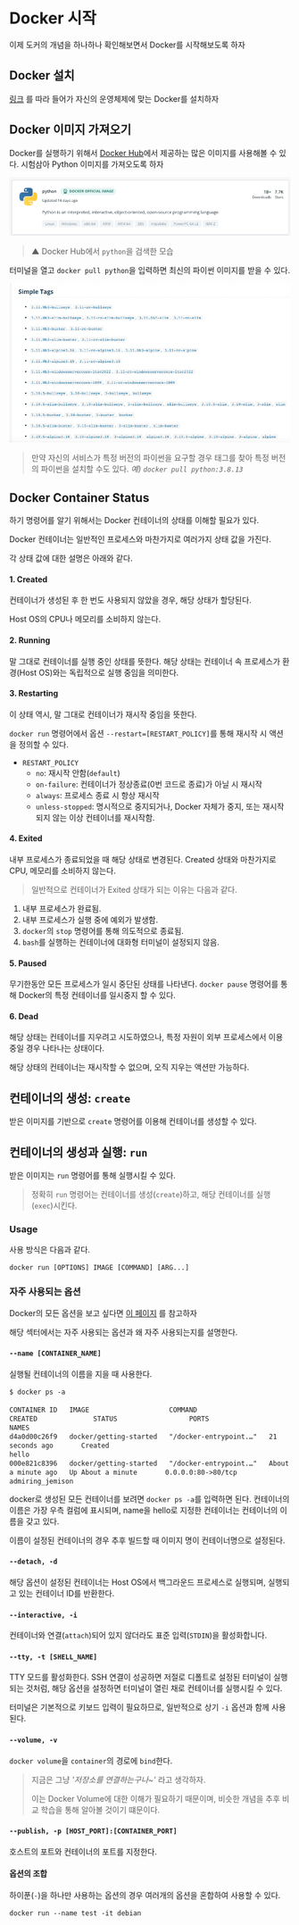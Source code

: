 # Docker 시작
이제 도커의 개념을 하나하나 확인해보면서 Docker를 시작해보도록 하자

## Docker 설치
[링크](https://docs.docker.com/get-docker/) 를 따라 들어가 자신의 운영체제에 맞는 Docker를 설치하자

## Docker 이미지 가져오기
Docker를 실행하기 위해서 [Docker Hub](https://hub.docker.com)에서 제공하는 많은 이미지를 사용해볼 수 있다.
시험삼아 Python 이미지를 가져오도록 하자

![img_3.png](img_3.png)
> ▲ Docker Hub에서 `python`을 검색한 모습

터미널을 열고 `docker pull python`을 입력하면 최신의 파이썬 이미지를 받을 수 있다.

![img_4.png](img_4.png)
> 만약 자신의 서비스가 특정 버전의 파이썬을 요구할 경우 태그를 찾아 특정 버전의 파이썬을 설치할 수도 있다.
_예) `docker pull python:3.8.13`_ 


## Docker Container Status
하기 명령어를 알기 위해서는 Docker 컨테이너의 상태를 이해할 필요가 있다.

Docker 컨테이너는 일반적인 프로세스와 마찬가지로 여러가지 상태 값을 가진다.

각 상태 값에 대한 설명은 아래와 같다.
#### 1. Created
컨테이너가 생성된 후 한 번도 사용되지 않았을 경우, 해당 상태가 할당된다.

Host OS의 CPU나 메모리를 소비하지 않는다.

#### 2. Running
말 그대로 컨테이너를 실행 중인 상태를 뜻한다.
해당 상태는 컨테이너 속 프로세스가 환경(Host OS)와는 독립적으로 실행 중임을 의미한다.

#### 3. Restarting
이 상태 역시, 말 그대로 컨테이너가 재시작 중임을 뜻한다.

`docker run` 명령어에서 옵션 `--restart=[RESTART_POLICY]`를 통해 재시작 시 액션을 정의할 수 있다.
* `RESTART_POLICY`
  * `no`: 재시작 안함(`default`)
  * `on-failure`: 컨테이너가 정상종료(0번 코드로 종료)가 아닐 시 재시작
  * `always`: 프로세스 종료 시 항상 재시작
  * `unless-stopped`: 명시적으로 중지되거나, Docker 자체가 중지, 또는 재시작 되지 않는 이상 컨테이너를 재시작함.

#### 4. Exited
내부 프로세스가 종료되었을 때 해당 상태로 변경된다. Created 상태와 마찬가지로 CPU, 메모리를 소비하지 않는다.

> 일반적으로 컨테이너가 Exited 상태가 되는 이유는 다음과 같다.
1. 내부 프로세스가 완료됨.
2. 내부 프로세스가 실행 중에 예외가 발생함.
3. `docker`의 `stop` 명령어를 통해 의도적으로 종료됨.
4. `bash`를 실행하는 컨테이너에 대화형 터미널이 설정되지 않음.

#### 5. Paused
무기한동안 모든 프로세스가 일시 중단된 상태를 나타낸다.
`docker pause` 명령어를 통해 Docker의 특정 컨테이너를 일시중지 할 수 있다.

#### 6. Dead
해당 상태는 컨테이너를 지우려고 시도하였으나, 특정 자원이 외부 프로세스에서 이용 중일 경우 나타나는 상태이다.

해당 상태의 컨테이너는 재시작할 수 없으며, 오직 지우는 액션만 가능하다.

## 컨테이너의 생성: `create`
받은 이미지를 기반으로 `create` 명령어를 이용해 컨테이너를 생성할 수 있다.

## 컨테이너의 생성과 실행: `run`
받은 이미지는 `run` 명령어를 통해 실행시킬 수 있다.
> 정확히 `run` 명령어는 컨테이너를 생성(`create`)하고, 해당 컨테이너를 실행(`exec`)시킨다.

### Usage
사용 방식은 다음과 같다.
```
docker run [OPTIONS] IMAGE [COMMAND] [ARG...]
```

### 자주 사용되는 옵션
Docker의 모든 옵션을 보고 싶다면 [이 페이지](https://docs.docker.com/engine/reference/commandline/run/) 를 참고하자

해당 섹터에서는 자주 사용되는 옵션과 왜 자주 사용되는지를 설명한다. 

#### `--name [CONTAINER_NAME]`
실행될 컨테이너의 이름을 지을 때 사용한다.
```
$ docker ps -a

CONTAINER ID   IMAGE                    COMMAND                  CREATED              STATUS                  PORTS                    NAMES
d4a0d00c26f9   docker/getting-started   "/docker-entrypoint.…"   21 seconds ago       Created                                          hello
000e821c8396   docker/getting-started   "/docker-entrypoint.…"   About a minute ago   Up About a minute       0.0.0.0:80->80/tcp       admiring_jemison
```
docker로 생성된 모든 컨테이너를 보려면 `docker ps -a`를 입력하면 된다.
컨테이너의 이름은 가장 우측 컬럼에 표시되며, name을 hello로 지정한 컨테이너는 컨테이너의 이름을 갖고 있다.

이름이 설정된 컨테이너의 경우 추후 빌드할 때 이미지 명이 컨테이너명으로 설정된다.

#### `--detach, -d`
해당 옵션이 설정된 컨테이너는 Host OS에서 백그라운드 프로세스로 실행되며, 실행되고 있는 컨테이너 ID를 반환한다.

#### `--interactive, -i`
컨테이너와 연결(`attach`)되어 있지 않더라도 표준 입력(`STDIN`)을 활성화합니다.

#### `--tty, -t [SHELL_NAME]`
TTY 모드를 활성화한다. SSH 연결이 성공하면 저절로 디폴트로 설정된 터미널이 실행되는 것처럼, 해당 옵션을 설정하면 터미널이 열린 채로 컨테이너를 실행시킬 수 있다.

터미널은 기본적으로 키보드 입력이 필요하므로, 일반적으로 상기 `-i` 옵션과 함께 사용된다.

#### `--volume, -v`
`docker volume`을 `container`의 경로에 `bind`한다.

> 지금은 그냥 _'저장소를 연결하는구나~'_ 라고 생각하자. 
> 
> 이는 Docker Volume에 대한 이해가 필요하기 때문이며, 비슷한 개념을 추후 비교 학습을 통해 알아볼 것이기 떄문이다.

#### `--publish, -p [HOST_PORT]:[CONTAINER_PORT]`
호스트의 포트와 컨테이너의 포트를 지정한다.


#### 옵션의 조합
하이푼(`-`)을 하나만 사용하는 옵션의 경우 여러개의 옵션을 혼합하여 사용할 수 있다.
```
docker run --name test -it debian
```
